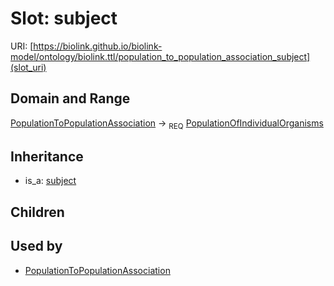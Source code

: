 # Slot: subject




URI: [https://biolink.github.io/biolink-model/ontology/biolink.ttl/population_to_population_association_subject](slot_uri)
## Domain and Range

[PopulationToPopulationAssociation](PopulationToPopulationAssociation.md) ->  <sub>REQ</sub> [PopulationOfIndividualOrganisms](PopulationOfIndividualOrganisms.md)
## Inheritance

 *  is_a: [subject](subject.md)
## Children

## Used by

 * [PopulationToPopulationAssociation](PopulationToPopulationAssociation.md)
